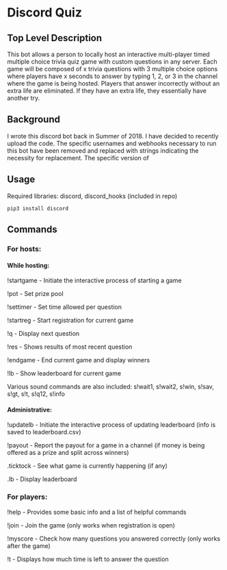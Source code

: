 # Discord Quiz

## Top Level Description
This bot allows a person to locally host an interactive multi-player timed multiple choice trivia quiz game with custom questions in any server. Each game will be composed of x trivia questions with 3 multiple choice options where players have x seconds to answer by typing 1, 2, or 3 in the channel where the game is being hosted. Players that answer incorrectly without an extra life are eliminated. If they have an extra life, they essentially have another try.

## Background
I wrote this discord bot back in Summer of 2018. I have decided to recently upload the code. The specific usernames and webhooks necessary to run this bot have been removed and replaced with strings indicating the necessity for replacement. The specific version of 

## Usage
Required libraries: discord, discord_hooks (included in repo)
``` 
pip3 install discord 
```

## Commands
### For hosts:
#### While hosting:

!startgame - Initiate the interactive process of starting a game

!pot - Set prize pool

!settimer - Set time allowed per question

!startreg - Start registration for current game

!q - Display next question

!res - Shows results of most recent question

!endgame - End current game and display winners

!lb - Show leaderboard for current game

Various sound commands are also included: s!wait1, s!wait2, s!win, s!sav, s!gt, s!t, s!q12, s!info

#### Administrative:

!updatelb - Initiate the interactive process of updating leaderboard (info is saved to leaderboard.csv)

!payout - Report the payout for a game in a channel (if money is being offered as a prize and split across winners)

.ticktock - See what game is currently happening (if any)

.lb - Display leaderboard

### For players:
!help - Provides some basic info and a list of helpful commands

!join - Join the game (only works when registration is open)

!myscore - Check how many questions you answered correctly (only works after the game)

!t - Displays how much time is left to answer the question

